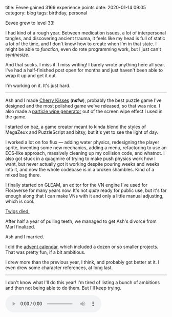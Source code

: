 title: Eevee gained 3169 experience points
date: 2020-01-14 09:05
category: blog
tags: birthday, personal

Eevee grew to level 33!

<!-- more -->

I had kind of a rough year.  Between medication issues, a lot of interpersonal tangles, and discovering ancient trauma, it feels like my head is full of static a lot of the time, and I don't know how to create when I'm in that state.  I might be able to _function_, even do rote programming work, but I just can't _synthesize_.

And that sucks.  I miss it.  I miss writing!  I barely wrote anything here all year.  I've had a half-finished post open for months and just haven't been able to wrap it up and get it out.

I'm working on it.  It's just hard.

----

Ash and I made [Cherry Kisses](https://eevee.itch.io/cherry-kisses) (**nsfw**), probably the best puzzle game I've designed and the most polished game we've released, so that was nice.  I also made a [particle wipe generator]({filename}/release/2019-04-20-particle-wipe-generator.markdown) out of the screen wipe effect I used in the game.

I started on baz, a game creator meant to kinda blend the styles of MegaZeux and PuzzleScript and bitsy, but it's yet to see the light of day.

I worked a lot on fox flux — adding water physics, redesigning the player sprite, inventing some new mechanics, adding a menu, refactoring to use an ECS-like approach, massively cleaning up my collision code, and whatnot.  I also got stuck in a quagmire of trying to make push physics work how I want, but never actually got it working despite pouring weeks and weeks into it, and now the whole codebase is in a broken shambles.  Kind of a mixed bag there.

I finally started on GLEAM, an editor for the VN engine I've used for Floraverse for many years now.  It's not _quite_ ready for public use, but it's far enough along that I can make VNs with it and only a little manual adjusting, which is cool.

[Twigs died.]({filename}/2019-10-26-goodbye-twigs.markdown)

After half a year of pulling teeth, we managed to get Ash's divorce from Marl finalized.

Ash and I married.

I did the [advent calendar]({filename}/release/2020-01-02-advent-calendar-2019.markdown), which included a dozen or so smaller projects.  That was pretty fun, if a bit ambitious.

I drew more than the previous year, I think, and probably got better at it.  I even drew some character references, at long last.

----

I don't know what I'll do this year!  I'm tired of listing a bunch of ambitions and then not being able to do them.  But I'll keep trying.


<!-- stick this down here to keep it out of the preview -->
<audio src="/media/2012-01/levelup.ogv" controls autoplay>
